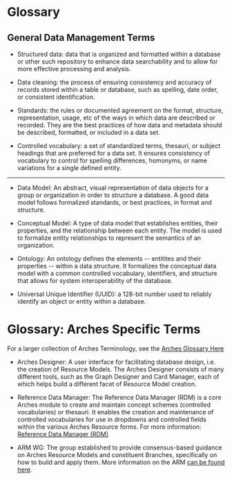 
# Glossary

## General Data Management Terms

* Structured data: data that is organized and formatted within a database or other such repository to enhance data searchability and to allow for more effective processing and analysis.

* Data cleaning: the process of ensuring consistency and accuracy of records stored within a table or database, such as spelling, date order, or consistent identification.  

* Standards: the rules or documented agreement on the format, structure, representation, usage, etc of the ways in which data are described or recorded. They are the best practices of how data and metadata should be described, formatted, or included in a data set.

* Controlled vocabulary: a set of standardized terms, thesauri, or subject headings that are preferred for a data set. It ensures consistency of vocabulary to control for spelling differences, homonyms, or name variations for a single defined entity.

---

* Data Model: An abstract, visual representation of data objects for a group or organization in order to structure a database. A good data model follows formalized standards, or best practices, in format and structure.

* Conceptual Model: A type of data model that establishes entities, their properties, and the relationship between each entity. The model is used to formalize entity relationships to represent the semantics of an organization.

* Ontology: An ontology defines the elements -- entitites and their properties -- within a data structure. It formalizes the conceptual data model with a common controlled vocabulary, identifiers, and structure that allows for system interoperability of the database. 

* Universal Unique Identifier (UUID): a 128-bit number used to reliably identify an object or entity within a database.

# Glossary: Arches Specific Terms

For a larger collection of Arches Terminology, see the [Arches Glossary Here](https://arches.readthedocs.io/en/stable/glossary/)

* Arches Designer: A user interface for facilitating database design, i.e. the creation of Resource Models. The Arches Designer consists of many different tools, such as the Graph Designer and Card Manager, each of which helps build a different facet of Resource Model creation.

* Reference Data Manager: The Reference Data Manager (RDM) is a core Arches module to create and maintain concept schemes (controlled vocabularies) or thesauri. It enables the creation and maintenance of controlled vocabularies for use in dropdowns and controlled fields within the various Arches Resource forms. For more information: [Reference Data Manager (RDM)](https://arches.readthedocs.io/en/stable/rdm/)

* ARM WG: The group established to provide consensus-based guidance on Arches Resource Models and constituent Branches, specifically on how to build and apply them. More information on the ARM [can be found here](https://www.archesproject.org/arm-wg/).
